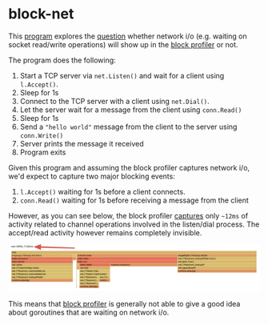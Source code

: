 # block-net

This [program](./main.go) explores the [question](https://twitter.com/rogpeppe/status/1359202847708037124) whether network i/o (e.g. waiting on socket read/write operations) will show up in the [block profiler](/block.md) or not.

The program does the following:

1. Start a TCP server via `net.Listen()` and wait for a client using `l.Accept()`.
2. Sleep for 1s
3. Connect to the TCP server with a client using `net.Dial()`.
4. Let the server wait for a message from the client using `conn.Read()`
4. Sleep for 1s
5. Send a `"hello world"` message from the client to the server using `conn.Write()`
6. Server prints the message it received
7. Program exits

Given this program and assuming the block profiler captures network i/o, we'd expect to capture two major blocking events:

1. `l.Accept()` waiting for 1s before a client connects.
2. `conn.Read()` waiting for 1s before receiving a message from the client

However, as you can see below, the block profiler [captures](./block.pb.gz) only `~12ms` of activity related to channel operations involved in the listen/dial process. The accept/read activity however remains completely invisible.

![block-net](./block-net.png)

This means that [block profiler](/block.md) is generally not able to give a good idea about goroutines that are waiting on network i/o. 

